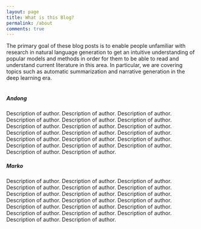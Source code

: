 ```yaml
---
layout: page
title: What is this Blog?
permalink: /about
comments: true
---
```


<div class="container">

<div class="row justify-content-between">
The primary goal of these blog posts is to enable people unfamiliar with research in natural language generation to get an intuitive understanding of popular models and methods in order for them to be able to read and understand current literature in this area. In particular, we are covering topics such as automatic summarization and narrative generation in the deep learning era.
</div>
<br>


<div class="row justify-content-between">
<div class="col-md-6 pr-5">
<h5>Andong</h5>
Description of author. Description of author. Description of author. Description of author. Description of author. Description of author. Description of author. Description of author. Description of author. Description of author. Description of author. Description of author. Description of author. Description of author. Description of author. Description of author. Description of author. Description of author. Description of author. Description of author. 
</div>

<div class="col-md-6">
<h5>Marko</h5>
Description of author. Description of author. Description of author. Description of author. Description of author. Description of author. Description of author. Description of author. Description of author. Description of author. Description of author. Description of author. Description of author. Description of author. Description of author. Description of author. Description of author. Description of author. Description of author. Description of author. 
</div>
</div>

</div>